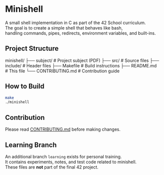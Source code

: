 # Minishell

A small shell implementation in C as part of the 42 School curriculum.  
The goal is to create a simple shell that behaves like bash,  
handling commands, pipes, redirects, environment variables, and built-ins.

## Project Structure

minishell/
├── subject/ # Project subject (PDF)
├── src/ # Source files
├── include/ # Header files
├── Makefile # Build instructions
├── README.md # This file
└── CONTRIBUTING.md # Contribution guide

## How to Build

```bash
make
./minishell
```

## Contribution

Please read [CONTRIBUTING.md](CONTRIBUTING.md) before making changes.

## Learning Branch

An additional branch `learning` exists for personal training.  
It contains experiments, notes, and test code related to minishell.  
These files are **not** part of the final 42 project.
